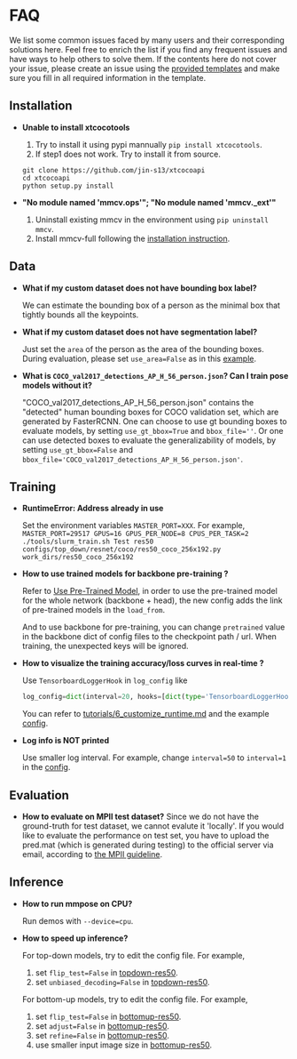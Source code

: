 # FAQ

We list some common issues faced by many users and their corresponding solutions here.
Feel free to enrich the list if you find any frequent issues and have ways to help others to solve them.
If the contents here do not cover your issue, please create an issue using the [provided templates](/.github/ISSUE_TEMPLATE/error-report.md) and make sure you fill in all required information in the template.


## Installation

- **Unable to install xtcocotools**

    1. Try to install it using pypi mannually `pip install xtcocotools`.
    2. If step1 does not work. Try to install it from source.
    ```
    git clone https://github.com/jin-s13/xtcocoapi
    cd xtcocoapi
    python setup.py install
    ```

- **"No module named 'mmcv.ops'"; "No module named 'mmcv._ext'"**

    1. Uninstall existing mmcv in the environment using `pip uninstall mmcv`.
    2. Install mmcv-full following the [installation instruction](https://mmcv.readthedocs.io/en/latest/#installation).


## Data

- **What if my custom dataset does not have bounding box label?**

    We can estimate the bounding box of a person as the minimal box that tightly bounds all the keypoints.

- **What if my custom dataset does not have segmentation label?**

    Just set the `area` of the person as the area of the bounding boxes. During evaluation, please set `use_area=False` as in this [example](https://github.com/open-mmlab/mmpose/blob/a82dd486853a8a471522ac06b8b9356db61f8547/mmpose/datasets/datasets/top_down/topdown_aic_dataset.py#L113).

- **What is `COCO_val2017_detections_AP_H_56_person.json`? Can I train pose models without it?**

    "COCO_val2017_detections_AP_H_56_person.json" contains the "detected" human bounding boxes for COCO validation set, which are generated by FasterRCNN.
    One can choose to use gt bounding boxes to evaluate models, by setting `use_gt_bbox=True` and `bbox_file=''`. Or one can use detected boxes to evaluate
    the generalizability of models, by setting `use_gt_bbox=False` and `bbox_file='COCO_val2017_detections_AP_H_56_person.json'`.

## Training

- **RuntimeError: Address already in use**

    Set the environment variables `MASTER_PORT=XXX`. For example,
    `MASTER_PORT=29517 GPUS=16 GPUS_PER_NODE=8 CPUS_PER_TASK=2 ./tools/slurm_train.sh Test res50 configs/top_down/resnet/coco/res50_coco_256x192.py work_dirs/res50_coco_256x192`

- **How to use trained models for backbone pre-training ?**

    Refer to [Use Pre-Trained Model](https://github.com/open-mmlab/mmpose/blob/master/docs/tutorials/1_finetune.md#use-pre-trained-model),
    in order to use the pre-trained model for the whole network (backbone + head), the new config adds the link of pre-trained models in the `load_from`.

    And to use backbone for pre-training, you can change `pretrained` value in the backbone dict of config files to the checkpoint path / url.
    When training, the unexpected keys will be ignored.

- **How to visualize the training accuracy/loss curves in real-time ?**

    Use `TensorboardLoggerHook` in `log_config` like
    ```python
    log_config=dict(interval=20, hooks=[dict(type='TensorboardLoggerHook')])
    ```
    You can refer to [tutorials/6_customize_runtime.md](tutorials/6_customize_runtime.md#log-config) and the example [config](/configs/top_down/resnet/coco/res50_coco_256x192.py#L26).

- **Log info is NOT printed**

    Use smaller log interval. For example, change `interval=50` to `interval=1` in the [config](/configs/top_down/resnet/coco/res50_coco_256x192.py#L23).

## Evaluation

- **How to evaluate on MPII test dataset?**
    Since we do not have the ground-truth for test dataset, we cannot evalute it 'locally'.
    If you would like to evaluate the performance on test set, you have to upload the pred.mat (which is generated during testing) to the official server via email, according to [the MPII guideline](http://human-pose.mpi-inf.mpg.de/#evaluation).

## Inference

- **How to run mmpose on CPU?**

    Run demos with `--device=cpu`.

- **How to speed up inference?**

    For top-down models, try to edit the config file. For example,
    1. set `flip_test=False` in [topdown-res50](/configs/top_down/resnet/coco/res50_coco_256x192.py#L51).
    2. set `unbiased_decoding=False` in [topdown-res50](/configs/top_down/resnet/coco/res50_coco_256x192.py#L54).

    For bottom-up models, try to edit the config file. For example,
    1. set `flip_test=False` in [bottomup-res50](/configs/bottom_up/resnet/coco/res50_coco_512x512.py#L80).
    2. set `adjust=False` in [bottomup-res50](/configs/bottom_up/resnet/coco/res50_coco_512x512.py#L78).
    3. set `refine=False` in [bottomup-res50](/configs/bottom_up/resnet/coco/res50_coco_512x512.py#L79).
    4. use smaller input image size in [bottomup-res50](/configs/bottom_up/resnet/coco/res50_coco_512x512.py#L39).

